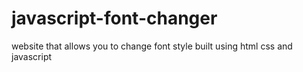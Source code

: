 # javascript-font-changer
website that allows you to change font style built using html css and javascript
